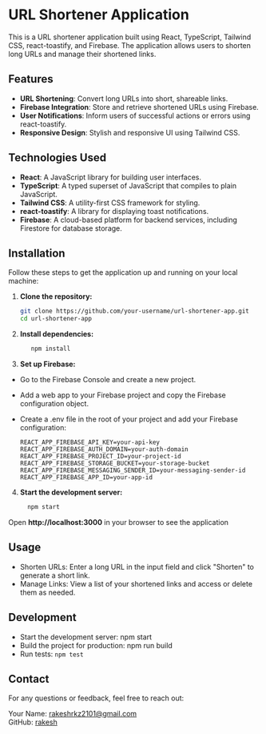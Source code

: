 # URL Shortener Application

This is a URL shortener application built using React, TypeScript, Tailwind CSS, react-toastify, and Firebase. The application allows users to shorten long URLs and manage their shortened links.

## Features

- **URL Shortening**: Convert long URLs into short, shareable links.
- **Firebase Integration**: Store and retrieve shortened URLs using Firebase.
- **User Notifications**: Inform users of successful actions or errors using react-toastify.
- **Responsive Design**: Stylish and responsive UI using Tailwind CSS.

## Technologies Used

- **React**: A JavaScript library for building user interfaces.
- **TypeScript**: A typed superset of JavaScript that compiles to plain JavaScript.
- **Tailwind CSS**: A utility-first CSS framework for styling.
- **react-toastify**: A library for displaying toast notifications.
- **Firebase**: A cloud-based platform for backend services, including Firestore for database storage.

## Installation

Follow these steps to get the application up and running on your local machine:

1. **Clone the repository:**

   ```bash
   git clone https://github.com/your-username/url-shortener-app.git
   cd url-shortener-app

2. **Install dependencies:**

    ```bash
       npm install

3. **Set up Firebase:**

- Go to the Firebase Console and create a new project.
- Add a web app to your Firebase project and copy the Firebase configuration object.
- Create a .env file in the root of your project and add your Firebase configuration:

    ````env
    REACT_APP_FIREBASE_API_KEY=your-api-key
    REACT_APP_FIREBASE_AUTH_DOMAIN=your-auth-domain
    REACT_APP_FIREBASE_PROJECT_ID=your-project-id
    REACT_APP_FIREBASE_STORAGE_BUCKET=your-storage-bucket
    REACT_APP_FIREBASE_MESSAGING_SENDER_ID=your-messaging-sender-id
    REACT_APP_FIREBASE_APP_ID=your-app-id

4. **Start the development server:**

     ```bash
       npm start

Open **http://localhost:3000** in your browser to see the application

## Usage
- Shorten URLs: Enter a long URL in the input field and click "Shorten" to generate a short link.
- Manage Links: View a list of your shortened links and access or delete them as needed.

## Development
- Start the development server: npm start
- Build the project for production: npm run build
- Run tests: `npm test`

## Contact
For any questions or feedback, feel free to reach out:

Your Name: rakeshrkz2101@gmail.com \
GitHub: [rakesh](https://github.com/rakeshrkzzz) 
